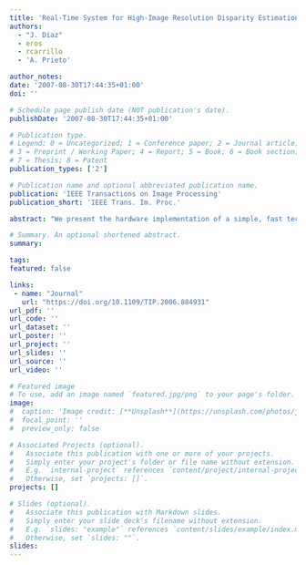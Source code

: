 ```yaml
---
title: 'Real-Time System for High-Image Resolution Disparity Estimation'
authors:
  - "J. Díaz"
  - eros
  - rcarrillo
  - 'A. Prieto'

author_notes:
date: '2007-08-30T17:44:35+01:00'
doi: ''

# Schedule page publish date (NOT publication's date).
publishDate: '2007-08-30T17:44:35+01:00'

# Publication type.
# Legend: 0 = Uncategorized; 1 = Conference paper; 2 = Journal article;
# 3 = Preprint / Working Paper; 4 = Report; 5 = Book; 6 = Book section;
# 7 = Thesis; 8 = Patent
publication_types: ['2']

# Publication name and optional abbreviated publication name.
publication: 'IEEE Transactions on Image Processing'
publication_short: 'IEEE Trans. Im. Proc.'

abstract: "We present the hardware implementation of a simple, fast technique for depth estimation based on phase measurement. This technique avoids the problem of phase warping and is much less susceptible to camera noise and distortion than standard block-matching stereo systems. The architecture exploits the parallel computing resources of FPGA devices to achieve a computation speed of 65 megapixels per second. For this purpose, we have designed a fine-grain pipeline structure that can be arranged with a customized frame-grabber module to process 52 frames per second at a resolution of 1280times960 pixels. We have measured the system's degradation due to bit quantization errors and compared its performance with other previous approaches. We have also used different Gabor-scale circuits, which can be selected by the user according to the application addressed and typical image structure in the target scenario."

# Summary. An optional shortened abstract.
summary:

tags:
featured: false

links:
 - name: "Journal"
   url: "https://doi.org/10.1109/TIP.2006.884931"
url_pdf: ''
url_code: ''
url_dataset: ''
url_poster: ''
url_project: ''
url_slides: ''
url_source: ''
url_video: ''

# Featured image
# To use, add an image named `featured.jpg/png` to your page's folder.
image:
#  caption: 'Image credit: [**Unsplash**](https://unsplash.com/photos/jdD8gXaTZsc)'
#  focal_point: ''
#  preview_only: false

# Associated Projects (optional).
#   Associate this publication with one or more of your projects.
#   Simply enter your project's folder or file name without extension.
#   E.g. `internal-project` references `content/project/internal-project/index.md`.
#   Otherwise, set `projects: []`.
projects: []

# Slides (optional).
#   Associate this publication with Markdown slides.
#   Simply enter your slide deck's filename without extension.
#   E.g. `slides: "example"` references `content/slides/example/index.md`.
#   Otherwise, set `slides: ""`.
slides:
---
```

